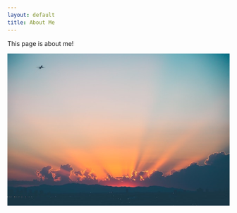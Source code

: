 ```yaml
---
layout: default
title: About Me
---
```


This page is about me!

![sunset](jakob-owens-uWbRcJSJLV8-unsplash.jpg)
